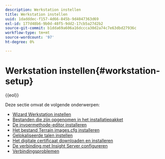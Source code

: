 ```yaml
---
description: Werkstation instellen
title: Werkstation instellen
uuid: 1dadddec-f157-4d66-845b-9d4047363d69
exl-id: 177d48b6-9b0d-48f5-9dd2-17cb5a27d2b2
source-git-commit: b1dda69a606a16dccca30d2a74c7e63dbd27936c
workflow-type: tm+mt
source-wordcount: '97'
ht-degree: 0%

---
```


# Werkstation instellen{#workstation-setup}

{{eol}}

Deze sectie omvat de volgende onderwerpen:

* [Wizard Werkstation instellen](dwb-client-installer.md)
* [Bestanden die zijn opgenomen in het installatiepakket](c-install-pkg.md)
* [De invoermethode-editor installeren](https://experienceleague.adobe.com/docs/data-workbench/using/install/workstation-setup/c-localized-ime.html)
* [Het bestand Terrain images.cfg installeren](https://experienceleague.adobe.com/docs/data-workbench/using/install/workstation-setup/c-setting-localized-languages.html)
* [Gelokaliseerde talen instellen](https://experienceleague.adobe.com/docs/data-workbench/using/install/workstation-setup/c-setting-localized-languages.html)
* [Het digitale certificaat downloaden en installeren](https://experienceleague.adobe.com/docs/data-workbench/using/install/workstation-setup/c-dgtl-crtf.html)
* [De verbinding met Insight Server configureren](https://experienceleague.adobe.com/docs/data-workbench/using/install/workstation-setup/c-conn-isvr.html)
* [Verbindingsproblemen](https://experienceleague.adobe.com/docs/data-workbench/using/install/workstation-setup/t-conn-trbsh.html)
